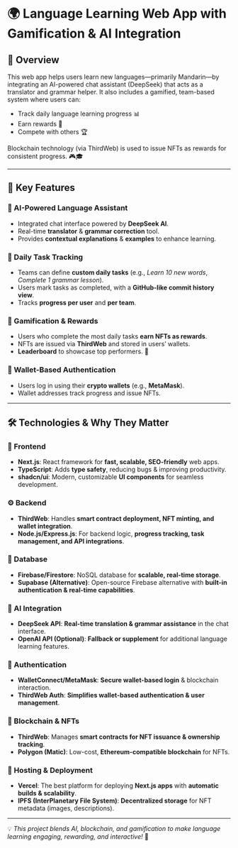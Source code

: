 # 🌍 Language Learning Web App with Gamification & AI Integration

## 🚀 Overview

This web app helps users learn new languages—primarily Mandarin—by integrating an AI-powered chat assistant (DeepSeek) that acts as a translator and grammar helper. It also includes a gamified, team-based system where users can:

- Track daily language learning progress 📊
- Earn rewards 🎁
- Compete with others 🏆

Blockchain technology (via ThirdWeb) is used to issue NFTs as rewards for consistent progress. 🎮🎓

---

## 🔑 Key Features

### 🤖 AI-Powered Language Assistant

- Integrated chat interface powered by **DeepSeek AI**.
- Real-time **translator** & **grammar correction** tool.
- Provides **contextual explanations** & **examples** to enhance learning.

### 📆 Daily Task Tracking

- Teams can define **custom daily tasks** (e.g., _Learn 10 new words_, _Complete 1 grammar lesson_).
- Users mark tasks as completed, with a **GitHub-like commit history view**.
- Tracks **progress per user** and **per team**.

### 🏅 Gamification & Rewards

- Users who complete the most daily tasks **earn NFTs as rewards**.
- NFTs are issued via **ThirdWeb** and stored in users’ wallets.
- **Leaderboard** to showcase top performers. 🚀

### 🔐 Wallet-Based Authentication

- Users log in using their **crypto wallets** (e.g., **MetaMask**).
- Wallet addresses track progress and issue NFTs.

---

## 🛠️ Technologies & Why They Matter

### 🎨 Frontend

- **Next.js**: React framework for **fast, scalable, SEO-friendly** web apps.
- **TypeScript**: Adds **type safety**, reducing bugs & improving productivity.
- **shadcn/ui**: Modern, customizable **UI components** for seamless development.

### ⚙️ Backend

- **ThirdWeb**: Handles **smart contract deployment, NFT minting, and wallet integration**.
- **Node.js/Express.js**: For backend logic, **progress tracking, task management, and API integrations**.

### 📂 Database

- **Firebase/Firestore**: NoSQL database for **scalable, real-time storage**.
- **Supabase (Alternative)**: Open-source Firebase alternative with **built-in authentication & real-time capabilities**.

### 🧠 AI Integration

- **DeepSeek API**: **Real-time translation & grammar assistance** in the chat interface.
- **OpenAI API (Optional)**: **Fallback or supplement** for additional language learning features.

### 🔑 Authentication

- **WalletConnect/MetaMask**: **Secure wallet-based login** & blockchain interaction.
- **ThirdWeb Auth**: **Simplifies wallet-based authentication & user management**.

### 🔗 Blockchain & NFTs

- **ThirdWeb**: Manages **smart contracts for NFT issuance & ownership tracking**.
- **Polygon (Matic)**: Low-cost, **Ethereum-compatible blockchain** for NFTs.

### 🚀 Hosting & Deployment

- **Vercel**: The best platform for deploying **Next.js apps** with **automatic builds & scalability**.
- **IPFS (InterPlanetary File System)**: **Decentralized storage** for NFT metadata (images, descriptions).

---

💡 _This project blends AI, blockchain, and gamification to make language learning engaging, rewarding, and interactive!_ 🌟
